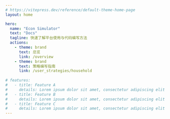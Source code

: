 ```yaml
---
# https://vitepress.dev/reference/default-theme-home-page
layout: home

hero:
  name: "Econ Simulator"
  text: "Docs"
  tagline: 快速了解平台使用与代码编写方法
  actions:
    - theme: brand
      text: 总览
      link: /overview
    - theme: brand
      text: 策略编写指南
      link: /user_strategies/household
      
# features:
#   - title: Feature A
#     details: Lorem ipsum dolor sit amet, consectetur adipiscing elit
#   - title: Feature B
#     details: Lorem ipsum dolor sit amet, consectetur adipiscing elit
#   - title: Feature C
#     details: Lorem ipsum dolor sit amet, consectetur adipiscing elit
---
```


